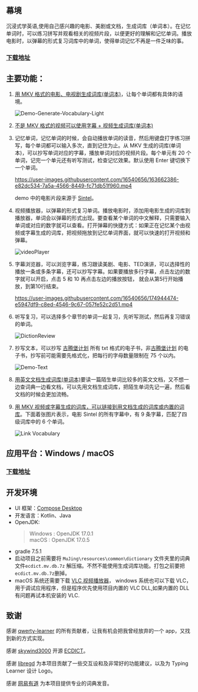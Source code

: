 ## 幕境
沉浸式学英语,使用自己感兴趣的电影、美剧或文档，生成词库（单词本）。在记忆单词时，可以练习拼写并观看相关的视频片段，以便更好的理解和记忆单词。播放电影时，以弹幕的形式复习词库中的单词，使得单词记忆不再是一件乏味的事。

### [下载地址](https://github.com/tangshimin/MuJing/releases)
## 主要功能：

1. [用 MKV 格式的电影、电视剧生成词库(单词本)](https://github.com/tangshimin/MuJing/wiki#%E5%A6%82%E4%BD%95%E7%94%A8-mkv-%E8%A7%86%E9%A2%91%E7%94%9F%E6%88%90%E8%AF%8D%E5%BA%93)，让每个单词都有具体的语境。

   ![Demo-Generate-Vocabulary-Light](https://user-images.githubusercontent.com/16540656/184311741-15fab9c3-83ba-4080-bac7-ca3a163c67d0.png)

2. [不是 MKV 格式的视频可以使用字幕 + 视频生成词库(单词本)](https://github.com/tangshimin/MuJing/wiki#%E5%A6%82%E4%BD%95%E7%94%A8%E5%AD%97%E5%B9%95%E7%94%9F%E6%88%90%E8%AF%8D%E5%BA%93)

3. 记忆单词，记忆单词的时候，会自动播放单词的读音，然后用键盘打字练习拼写，每个单词都可以输入多次，直到记住为止。从 MKV 生成的词库(单词本)，可以抄写单词对应的字幕，播放单词对应的视频片段。每个单元有 20 个单词，记完一个单元还有听写测试，检查记忆效果。默认使用 Enter 键切换下一个单词。

    https://user-images.githubusercontent.com/16540656/163662386-e82dc534-7a5a-4566-8449-fc71db51f960.mp4
    
    demo 中的电影片段来源于 [Sintel](https://www.youtube.com/watch?v=eRsGyueVLvQ)。
4. 视频播放器，以弹幕的形式复习单词。播放电影时，添加用电影生成的词库到播放器，单词会以弹幕的形式出现。要查看某个单词的中文解释，只需要输入单词或对应的数字就可以查看。打开弹幕的快捷方式：如果正在记忆某个由视频或字幕生成的词库，把视频拖放到记忆单词界面，就可以快速的打开视频和弹幕。

   ![videoPlayer](https://user-images.githubusercontent.com/16540656/220088640-2f9c3a54-500e-477b-8c63-bc31b32d2d71.jpg)

5. 字幕浏览器，可以浏览字幕，练习跟读美剧、电影、TED演讲，可以选择性的播放一条或多条字幕，还可以抄写字幕。如果要播放多行字幕，点击左边的数字就可以开启，点击 5 和 10 再点击左边的播放按钮，
   就会从第5行开始播放，到第10行结束。

   https://user-images.githubusercontent.com/16540656/174944474-e5947df9-c8ed-4546-9c67-057fe52c2d51.mp4

6. 听写复习，可以选择多个章节的单词一起复习，先听写测试，然后再复习错误的单词。

   ![DictionReview](https://user-images.githubusercontent.com/16540656/184179317-f8c0ac99-9048-48da-b59b-5badbaae7c62.png)

7. 抄写文本，可以抄写 [古腾堡计划](https://www.gutenberg.org/) 所有 txt 格式的电子书，非[古腾堡计划](https://www.gutenberg.org/) 的电子书，抄写前可能需要先格式化，把每行的字母数量限制在 75 个以内。

   ![Demo-Text](https://user-images.githubusercontent.com/16540656/175084580-6b26abc3-671f-455e-ac5f-aa583297a0e0.png)

8. [用英文文档生成词库(单词本)](https://github.com/tangshimin/MuJing/wiki#%E5%A6%82%E4%BD%95%E7%94%A8%E6%96%87%E6%A1%A3%E7%94%9F%E6%88%90%E8%AF%8D%E5%BA%93)要读一篇陌生单词比较多的英文文档，又不想一边查词典一边看文档，可以先用文档生成词库，把陌生单词先记一遍，然后看文档的时候会更加流畅。

9. [用 MKV 视频或字幕生成的词库，可以链接到用文档生成的词库或内置的词库](https://github.com/tangshimin/MuJing/wiki#%E9%93%BE%E6%8E%A5%E5%AD%97%E5%B9%95%E8%AF%8D%E5%BA%93)。下面着张图片表示，电影 Sintel 的所有字幕中，有 9 条字幕，匹配了四级词库中的 6 个单词。

   ![Link Vocabulary](https://user-images.githubusercontent.com/16540656/166690274-2075b736-af51-42f0-a881-6535ca11d4d3.png)


## 应用平台：Windows / macOS
### [下载地址](https://github.com/tangshimin/MuJing/releases)

## 开发环境
- UI 框架：[Compose Desktop](https://github.com/JetBrains/compose-jb)
- 开发语言：Kotlin、Java
- OpenJDK:
  > Windows : OpenJDK 17.0.1<br>
  > macOS : OpenJDK 17.0.5
- gradle 7.5.1
- 启动项目之前需要将 `MuJing\resources\common\dictionary` 文件夹里的词典文件`ecdict.mv.db.7z` 解压缩。不然不能使用生成词库功能。打包之前要把`ecdict.mv.db.7z`删掉。
- macOS 系统还需要下载 [VLC 视频播放器](https://www.videolan.org/)， windows 系统也可以下载 VLC，用于调试应用程序，但是程序优先使用项目内置的 VLC DLL,如果内置的 DLL 有问题再试本机安装的 VLC.


## 致谢
感谢 [qwerty-learner](https://github.com/Kaiyiwing/qwerty-learner)  的所有贡献者，让我有机会把我曾经放弃的一个 app，又找到新的方式实现。

感谢 [skywind3000](https://github.com/skywind3000) 开源 [ECDICT](https://github.com/skywind3000/ECDICT)。

感谢 [libregd](https://github.com/libregd) 为本项目贡献了一些交互设和及非常好的功能建议，以及为 Typing Learner 设计 Logo。

感谢 [网易有道](https://www.youdao.com/) 为本项目提供专业的词典发音。
